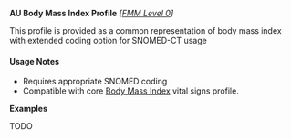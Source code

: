 **AU Body Mass Index Profile** *[[FMM Level 0](guidance.html)]*

This profile is provided as a common representation of body mass index with extended coding option for SNOMED-CT usage

#### Usage Notes
* Requires appropriate SNOMED coding
* Compatible with core [Body Mass Index](http://hl7.org/fhir/StructureDefinition/bmi) vital signs profile.

**Examples**

TODO